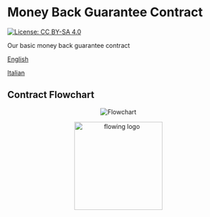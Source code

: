 # Money Back Guarantee Contract

[![License: CC BY-SA 4.0](https://img.shields.io/badge/License-CC%20BY--SA%204.0-lightgrey.svg)](https://creativecommons.org/licenses/by-sa/4.0/)


Our basic money back guarantee contract

[English](https://github.com/flowingis/money-back-guarantee-contract/blob/master/contract-en.md)

[Italian](https://github.com/flowingis/money-back-guarantee-contract/blob/master/contract-it.md)

## Contract Flowchart

<p align="center">
    <img alt="Flowchart" src="https://files-dp4m2qbhc.now.sh/">
</p>


<p align="center">
    <img width="200" alt="flowing logo"  src="https://files-dp4m2qbhc.now.sh/">
</p>
